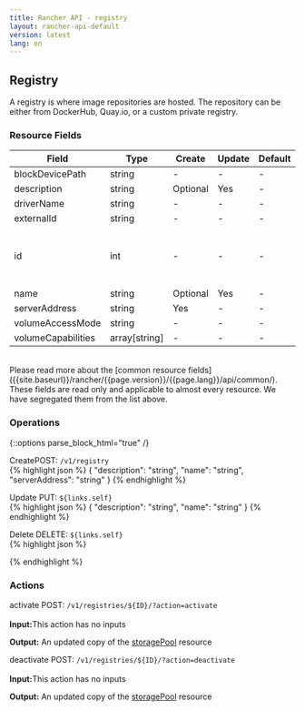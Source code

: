 ```yaml
---
title: Rancher API - registry
layout: rancher-api-default
version: latest
lang: en
---
```


## Registry

A registry is where image repositories are hosted. The repository can be either from DockerHub, Quay.io, or a custom private registry.

### Resource Fields

Field | Type | Create | Update | Default | Notes
---|---|---|---|---|---
blockDevicePath | string | - | - | - | 
description | string | Optional | Yes | - | 
driverName | string | - | - | - | 
externalId | string | - | - | - | 
id | int | - | - | - | The unique identifier for the registry
name | string | Optional | Yes | - | 
serverAddress | string | Yes | - | - | 
volumeAccessMode | string | - | - | - | 
volumeCapabilities | array[string] | - | - | - | 

<br>
Please read more about the [common resource fields]({{site.baseurl}}/rancher/{{page.version}}/{{page.lang}}/api/common/). These fields are read only and applicable to almost every resource. We have segregated them from the list above.

### Operations
{::options parse_block_html="true" /}
<a id="create"></a>
<div class="action"><span class="header">Create<span class="headerright">POST:  <code>/v1/registry</code></span></span>
<div class="action-contents">
{% highlight json %}
{
	"description": "string",
	"name": "string",
	"serverAddress": "string"
}
{% endhighlight %}
</div>
</div>



<a id="update"></a>
<div class="action">
<span class="header">Update
<span class="headerright">PUT:  <code>${links.self}</code></span></span>
<div class="action-contents">
{% highlight json %}
{
	"description": "string",
	"name": "string"
}
{% endhighlight %}
</div>
</div>


<a id="delete"></a>
<div class="action">
<span class="header">Delete
<span class="headerright">DELETE:  <code>${links.self}</code></span></span>
<div class="action-contents">
{% highlight json %}

{% endhighlight %}
</div>
</div>

### Actions
<div class="action">
<span class="header">
activate
<span class="headerright">POST:  <code>/v1/registries/${ID}/?action=activate</code></span></span>
<div class="action-contents">

<br>
<span class="input">
<strong>Input:</strong>This action has no inputs</span>

<span class="output"><strong>Output:</strong> An updated copy of the <a href="/rancher/api/api-resources/storagePool/">storagePool</a> resource</span>
</div></div>

<div class="action">
<span class="header">
deactivate
<span class="headerright">POST:  <code>/v1/registries/${ID}/?action=deactivate</code></span></span>
<div class="action-contents">

<br>
<span class="input">
<strong>Input:</strong>This action has no inputs</span>

<span class="output"><strong>Output:</strong> An updated copy of the <a href="/rancher/api/api-resources/storagePool/">storagePool</a> resource</span>
</div></div>


